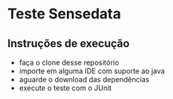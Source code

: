 # Teste Sensedata
## Instruções de execução

* faça o clone desse repositório
* importe em alguma IDE com suporte ao java
* aguarde o download das dependências
* execute o teste com o JUnit
